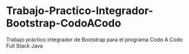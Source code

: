 # Trabajo-Practico-Integrador-Bootstrap-CodoACodo
Trabajo práctico integrador de Bootstrap para el programa Codo A Codo Full Stack Java
